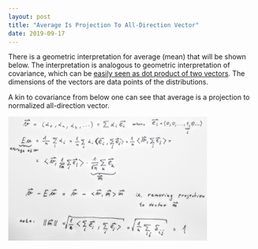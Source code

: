 ```yaml
---
layout: post
title: "Average Is Projection To All-Direction Vector"
date: 2019-09-17
---
```


There is a geometric interpretation for average (mean) that will be shown below. The interpretation is analogous to geometric interpretation of covariance, which can be [easily seen as dot product of two vectors](https://en.wikipedia.org/wiki/Covariance#Definition). The dimensions of the vectors are data points of the distributions.

A kin to covariance from below one can see that average is a projection to normalized all-direction vector.

<img alt="Proof Kalman 1d with constant measurement uncertainty and no process noise proof" width="80%" src="https://raw.githubusercontent.com/vackosar/vackosar.github.io/master/images/2019-09-17-average-is-projection-to-all-direction-vector.jpg">
